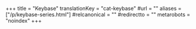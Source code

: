 +++
title = "Keybase"
translationKey = "cat-keybase"
#url = ""
aliases = ["/p/keybase-series.html"]
#relcanonical = ""
#redirectto = ""
metarobots = "noindex"
+++
